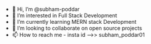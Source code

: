 - 👋 Hi, I’m @subham-poddar
- 👀 I’m interested in Full Stack Development
- 🌱 I’m currently learning MERN stack Development
- 💞️ I’m looking to collaborate on open source projects
- 📫 How to reach me - insta id -->> subham_poddar01

<!---
subham-poddar/subham-poddar is a ✨ special ✨ repository because its `README.md` (this file) appears on your GitHub profile.
You can click the Preview link to take a look at your changes.
--->
